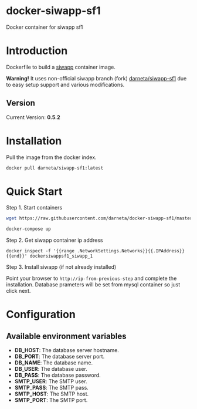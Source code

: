 # docker-siwapp-sf1
Docker container for siwapp sf1

# Introduction

Dockerfile to build a [siwapp](http://www.siwapp.org/) container image.

**Warning!** It uses non-official siwapp branch (fork) [darneta/siwapp-sf1](http://github.com/darneta/siwapp-sf1) due to easy setup support and various modifications.

## Version

Current Version: **0.5.2**

# Installation

Pull the image from the docker index.

```bash
docker pull darneta/siwapp-sf1:latest
```

# Quick Start

Step 1. Start containers

```bash
wget https://raw.githubusercontent.com/darneta/docker-siwapp-sf1/master/docker-compose.yml
```

```bash
docker-compose up
```

Step 2. Get siwapp container ip address

```
docker inspect -f '{{range .NetworkSettings.Networks}}{{.IPAddress}}{{end}}' dockersiwappsf1_siwapp_1
```

Step 3. Install siwapp (if not already installed)

Point your browser to `http://ip-from-previous-step` and complete the installation. Database prameters will be set from mysql container so just click next.

# Configuration

## Available environment variables

- **DB_HOST**: The database server hostname. 
- **DB_PORT**: The database server port.
- **DB_NAME**: The database name.
- **DB_USER**: The database user.
- **DB_PASS**: The database password.
- **SMTP_USER**: The SMTP user.
- **SMTP_PASS**: The SMTP pass.
- **SMTP_HOST**: The SMTP host.
- **SMTP_PORT**: The SMTP port.
